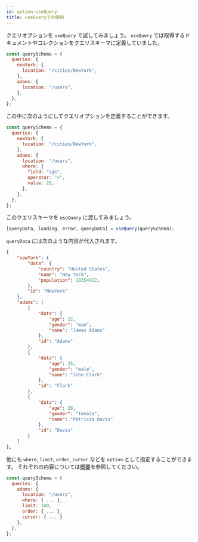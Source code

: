 ```yaml
---
id: option-useQuery
title: useQueryでの使用
---
```


クエリオプションを `useQuery` で試してみましょう。
`useQuery` では取得するドキュメントやコレクションをクエリスキーマに定義していました。

```js
const querySchema = {
  queries: {
    newYork: {
      location: "/cities/NewYork",
    },
    adams: {
      location: "/users",
    },
  },
};
```

この中に次のようにしてクエリオプションを定義することができます。

```js
const querySchema = {
  queries: {
    newYork: {
      location: "/cities/NewYork",
    },
    adams: {
      location: "/users",
      where: {
        field: "age",
        operator: ">",
        value: 20,
      },
    },
  },
};
```

このクエリスキーマを `useQuery` に渡してみましょう。

```js
[queryData, loading, error, queryData] = useQuery(querySchema);
```

`queryData` には次のような内容が代入されます。

```json
{
    "newYork": {
        "data": {
            "country": "United States",
            "name": "New York",
            "population": 19354922,
        },
        "id": "NewYork"
    },
    "adams": [
        {
            "data": {
                "age": 22,
                "gender": "man",
                "name": "James Adams"
            },
            "id": "Adams"
        },
        {
            "data": {
                "age": 25,
                "gender": "male",
                "name": "John Clark"
            },
            "id": "Clark"
        },
        {
            "data": {
                "age": 28,
                "gender": "female",
                "name": "Patricia Davis"
            },
            "id": "Davis"
        }
    ]
},
```

他にも `where`, `limit`, `order`, `cursor` などを `option` として指定することができます。
それぞれの内容については[概要](option-overview.md)を参照してください。

```js
const querySchema = {
  queries: {
    adams: {
      location: "/users",
      where: { ... },
      limit: 100,
      order: { ... },
      cursor: { ... }
    },
  },
};
```
